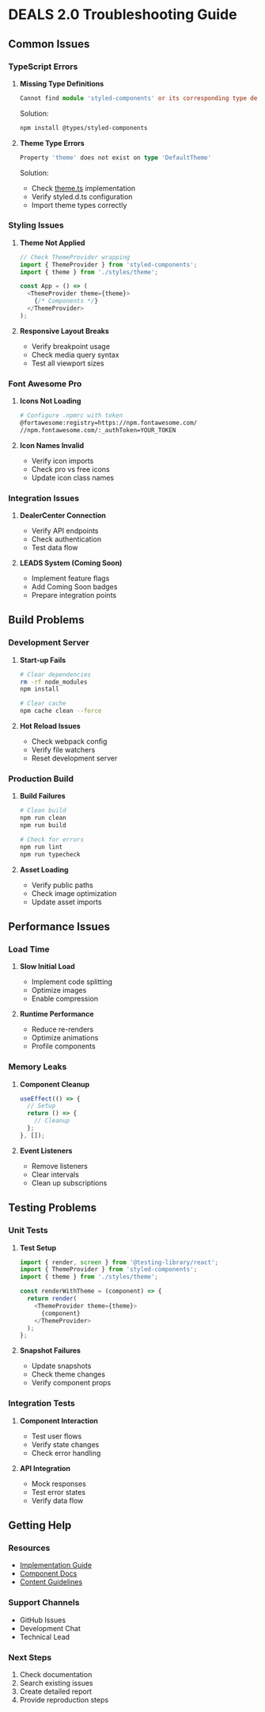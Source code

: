 # DEALS 2.0 Troubleshooting Guide

## Common Issues

### TypeScript Errors

1. **Missing Type Definitions**
   ```typescript
   Cannot find module 'styled-components' or its corresponding type declarations
   ```
   Solution:
   ```bash
   npm install @types/styled-components
   ```

2. **Theme Type Errors**
   ```typescript
   Property 'theme' does not exist on type 'DefaultTheme'
   ```
   Solution:
   - Check [theme.ts](./styles/theme.ts) implementation
   - Verify styled.d.ts configuration
   - Import theme types correctly

### Styling Issues

1. **Theme Not Applied**
   ```typescript
   // Check ThemeProvider wrapping
   import { ThemeProvider } from 'styled-components';
   import { theme } from './styles/theme';

   const App = () => (
     <ThemeProvider theme={theme}>
       {/* Components */}
     </ThemeProvider>
   );
   ```

2. **Responsive Layout Breaks**
   - Verify breakpoint usage
   - Check media query syntax
   - Test all viewport sizes

### Font Awesome Pro

1. **Icons Not Loading**
   ```bash
   # Configure .npmrc with token
   @fortawesome:registry=https://npm.fontawesome.com/
   //npm.fontawesome.com/:_authToken=YOUR_TOKEN
   ```

2. **Icon Names Invalid**
   - Verify icon imports
   - Check pro vs free icons
   - Update icon class names

### Integration Issues

1. **DealerCenter Connection**
   - Verify API endpoints
   - Check authentication
   - Test data flow

2. **LEADS System (Coming Soon)**
   - Implement feature flags
   - Add Coming Soon badges
   - Prepare integration points

## Build Problems

### Development Server

1. **Start-up Fails**
   ```bash
   # Clear dependencies
   rm -rf node_modules
   npm install

   # Clear cache
   npm cache clean --force
   ```

2. **Hot Reload Issues**
   - Check webpack config
   - Verify file watchers
   - Reset development server

### Production Build

1. **Build Failures**
   ```bash
   # Clean build
   npm run clean
   npm run build

   # Check for errors
   npm run lint
   npm run typecheck
   ```

2. **Asset Loading**
   - Verify public paths
   - Check image optimization
   - Update asset imports

## Performance Issues

### Load Time

1. **Slow Initial Load**
   - Implement code splitting
   - Optimize images
   - Enable compression

2. **Runtime Performance**
   - Reduce re-renders
   - Optimize animations
   - Profile components

### Memory Leaks

1. **Component Cleanup**
   ```typescript
   useEffect(() => {
     // Setup
     return () => {
       // Cleanup
     };
   }, []);
   ```

2. **Event Listeners**
   - Remove listeners
   - Clear intervals
   - Clean up subscriptions

## Testing Problems

### Unit Tests

1. **Test Setup**
   ```typescript
   import { render, screen } from '@testing-library/react';
   import { ThemeProvider } from 'styled-components';
   import { theme } from './styles/theme';

   const renderWithTheme = (component) => {
     return render(
       <ThemeProvider theme={theme}>
         {component}
       </ThemeProvider>
     );
   };
   ```

2. **Snapshot Failures**
   - Update snapshots
   - Check theme changes
   - Verify component props

### Integration Tests

1. **Component Interaction**
   - Test user flows
   - Verify state changes
   - Check error handling

2. **API Integration**
   - Mock responses
   - Test error states
   - Verify data flow

## Getting Help

### Resources
- [Implementation Guide](./README.md)
- [Component Docs](../components/README.md)
- [Content Guidelines](../content/README.md)

### Support Channels
- GitHub Issues
- Development Chat
- Technical Lead

### Next Steps
1. Check documentation
2. Search existing issues
3. Create detailed report
4. Provide reproduction steps

